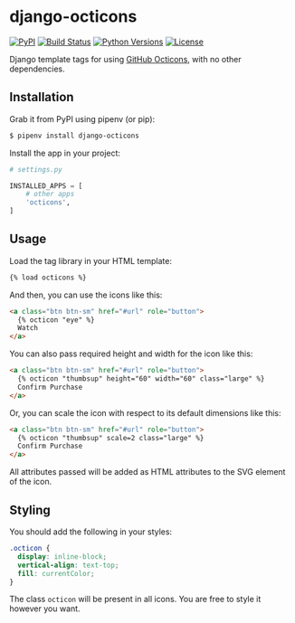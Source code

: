 # django-octicons

[![PyPI](https://img.shields.io/pypi/v/django-octicons.svg)](https://pypi.org/project/django-octicons/)
[![Build Status](https://travis-ci.org/sanketsaurav/django-octicons.svg?branch=master)](https://travis-ci.org/sanketsaurav/django-octicons)
[![Python Versions](https://img.shields.io/pypi/pyversions/django-octicons.svg)](https://pypi.org/project/django-octicons/)
[![License](https://img.shields.io/pypi/l/django-octicons.svg)](https://pypi.org/project/django-octicons/)

Django template tags for using [GitHub Octicons](https://octicons.github.com/), with no other dependencies.

## Installation

Grab it from PyPI using pipenv (or pip):

```sh
$ pipenv install django-octicons
```

Install the app in your project:

```python
# settings.py

INSTALLED_APPS = [
    # other apps
    'octicons',
]
```

## Usage

Load the tag library in your HTML template:

```html
{% load octicons %}
```

And then, you can use the icons like this:

```html
<a class="btn btn-sm" href="#url" role="button">
  {% octicon "eye" %}
  Watch
</a>
```

You can also pass required height and width for the icon like this:

```html
<a class="btn btn-sm" href="#url" role="button">
  {% octicon "thumbsup" height="60" width="60" class="large" %}
  Confirm Purchase
</a>
```

Or, you can scale the icon with respect to its default dimensions like this:

```html
<a class="btn btn-sm" href="#url" role="button">
  {% octicon "thumbsup" scale=2 class="large" %}
  Confirm Purchase
</a>
```


All attributes passed will be added as HTML attributes to the SVG element
of the icon.

## Styling

You should add the following in your styles:

```css
.octicon {
  display: inline-block;
  vertical-align: text-top;
  fill: currentColor;
}
```

The class `octicon` will be present in all icons. You are free to style it however you want.
